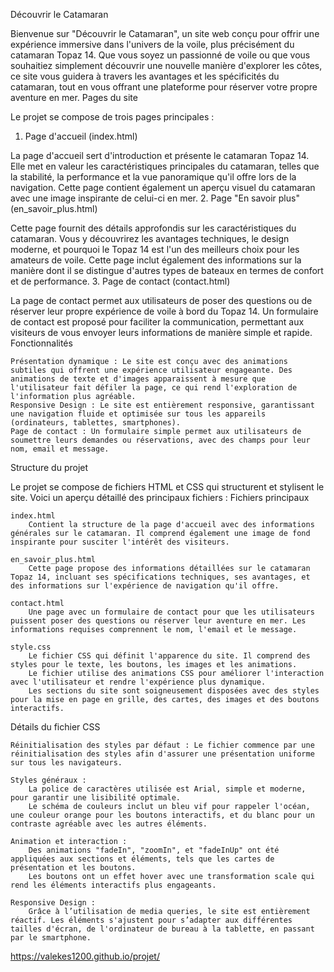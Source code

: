Découvrir le Catamaran

Bienvenue sur "Découvrir le Catamaran", un site web conçu pour offrir une expérience immersive dans l'univers de la voile, plus précisément du catamaran Topaz 14. Que vous soyez un passionné de voile ou que vous souhaitiez simplement découvrir une nouvelle manière d'explorer les côtes, ce site vous guidera à travers les avantages et les spécificités du catamaran, tout en vous offrant une plateforme pour réserver votre propre aventure en mer.
Pages du site

Le projet se compose de trois pages principales :
1. Page d'accueil (index.html)

La page d'accueil sert d'introduction et présente le catamaran Topaz 14. Elle met en valeur les caractéristiques principales du catamaran, telles que la stabilité, la performance et la vue panoramique qu'il offre lors de la navigation. Cette page contient également un aperçu visuel du catamaran avec une image inspirante de celui-ci en mer.
2. Page "En savoir plus" (en_savoir_plus.html)

Cette page fournit des détails approfondis sur les caractéristiques du catamaran. Vous y découvrirez les avantages techniques, le design moderne, et pourquoi le Topaz 14 est l'un des meilleurs choix pour les amateurs de voile. Cette page inclut également des informations sur la manière dont il se distingue d'autres types de bateaux en termes de confort et de performance.
3. Page de contact (contact.html)

La page de contact permet aux utilisateurs de poser des questions ou de réserver leur propre expérience de voile à bord du Topaz 14. Un formulaire de contact est proposé pour faciliter la communication, permettant aux visiteurs de vous envoyer leurs informations de manière simple et rapide.
Fonctionnalités

    Présentation dynamique : Le site est conçu avec des animations subtiles qui offrent une expérience utilisateur engageante. Des animations de texte et d'images apparaissent à mesure que l'utilisateur fait défiler la page, ce qui rend l'exploration de l'information plus agréable.
    Responsive Design : Le site est entièrement responsive, garantissant une navigation fluide et optimisée sur tous les appareils (ordinateurs, tablettes, smartphones).
    Page de contact : Un formulaire simple permet aux utilisateurs de soumettre leurs demandes ou réservations, avec des champs pour leur nom, email et message.

Structure du projet

Le projet se compose de fichiers HTML et CSS qui structurent et stylisent le site. Voici un aperçu détaillé des principaux fichiers :
Fichiers principaux

    index.html
        Contient la structure de la page d'accueil avec des informations générales sur le catamaran. Il comprend également une image de fond inspirante pour susciter l'intérêt des visiteurs.

    en_savoir_plus.html
        Cette page propose des informations détaillées sur le catamaran Topaz 14, incluant ses spécifications techniques, ses avantages, et des informations sur l'expérience de navigation qu'il offre.

    contact.html
        Une page avec un formulaire de contact pour que les utilisateurs puissent poser des questions ou réserver leur aventure en mer. Les informations requises comprennent le nom, l'email et le message.

    style.css
        Le fichier CSS qui définit l'apparence du site. Il comprend des styles pour le texte, les boutons, les images et les animations.
        Le fichier utilise des animations CSS pour améliorer l'interaction avec l'utilisateur et rendre l'expérience plus dynamique.
        Les sections du site sont soigneusement disposées avec des styles pour la mise en page en grille, des cartes, des images et des boutons interactifs.

Détails du fichier CSS

    Réinitialisation des styles par défaut : Le fichier commence par une réinitialisation des styles afin d'assurer une présentation uniforme sur tous les navigateurs.

    Styles généraux :
        La police de caractères utilisée est Arial, simple et moderne, pour garantir une lisibilité optimale.
        Le schéma de couleurs inclut un bleu vif pour rappeler l'océan, une couleur orange pour les boutons interactifs, et du blanc pour un contraste agréable avec les autres éléments.

    Animation et interaction :
        Des animations "fadeIn", "zoomIn", et "fadeInUp" ont été appliquées aux sections et éléments, tels que les cartes de présentation et les boutons.
        Les boutons ont un effet hover avec une transformation scale qui rend les éléments interactifs plus engageants.

    Responsive Design :
        Grâce à l’utilisation de media queries, le site est entièrement réactif. Les éléments s'ajustent pour s’adapter aux différentes tailles d'écran, de l'ordinateur de bureau à la tablette, en passant par le smartphone.

https://valekes1200.github.io/projet/
